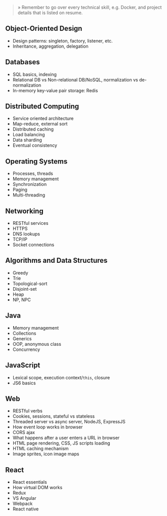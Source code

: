 >» Remember to go over every technical skill, e.g. Docker, and project details that is listed on resume.

## Object-Oriented Design

- Design patterns: singleton, factory, listener, etc.
- Inheritance, aggregation, delegation

## Databases

- SQL basics, indexing
- Relational DB vs Non-relational DB/NoSQL, normalization vs de-normalization
- In-memory key-value pair storage: Redis

## Distributed Computing

- Service oriented architecture
- Map-reduce, external sort
- Distributed caching
- Load balancing
- Data sharding
- Eventual consistency

## Operating Systems

- Processes, threads
- Memory management
- Synchronization
- Paging
- Multi-threading

## Networking

- RESTful services
- HTTPS
- DNS lookups
- TCP/IP
- Socket connections

## Algorithms and Data Structures

- Greedy
- Trie
- Topological-sort
- Disjoint-set
- Heap
- NP, NPC

## Java

- Memory management
- Collections
- Generics
- OOP, anonymous class
- Concurrency

## JavaScript

- Lexical scope, execution context/`this`, closure
- JS6 basics

## Web

- RESTful verbs
- Cookies, sessions, stateful vs stateless
- Threaded server vs async server, NodeJS, ExpressJS
- How event loop works in browser
- CORS ajax
- What happens after a user enters a URL in browser
- HTML page rendering, CSS, JS scripts loading
- HTML caching mechanism
- Image sprites, icon image maps

## React

- React essentials
- How virtual DOM works
- Redux
- VS Angular
- Webpack
- React native
